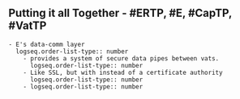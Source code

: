 ## Putting it all Together - #ERTP, #E, #CapTP, #VatTP
	- E's data-comm layer
	  logseq.order-list-type:: number
		- provides a system of secure data pipes between vats.
		  logseq.order-list-type:: number
		- Like SSL, but with instead of a certificate authority
		  logseq.order-list-type:: number
		- logseq.order-list-type:: number